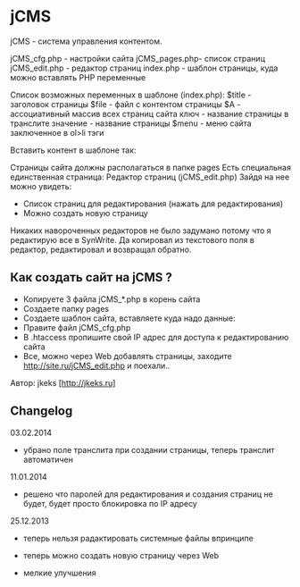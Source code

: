 # jCMS

jCMS - система управления контентом.

jCMS_cfg.php  - настройки сайта
jCMS_pages.php- список страниц
jCMS_edit.php - редактор страниц
index.php     - шаблон страницы, куда можно вставлять PHP переменные

Список возможных переменных в шаблоне (index.php):
$title  - заголовок страницы
$file   - файл с контентом страницы
$A      - ассоциативный массив всех страниц сайта
  ключ      - название страницы в транслите
  значение  - название страницы
$menu   - меню сайта заключенное в ol>li тэги

Вставить контент в шаблоне так:
<?php require_once($file); ?>

Страницы сайта должны располагаться в папке pages
Есть специальная единственная страница: Редактор страниц (jCMS_edit.php)
Зайдя на нее можно увидеть:

* Список страниц для редактирования (нажать для редактирования)
* Можно создать новую страницу


Никаких навороченных редакторов не было задумано потому что я редактирую все в SynWrite. 
Да копировал из текстового поля в редактор, редактировал и возвращал обратно.

## Как создать сайт на jCMS ?
* Копируете 3 файла jCMS_*.php в корень сайта
* Создаете папку pages
* Создаете шаблон сайта, вставляете куда надо данные: <?=$title?> <?=$menu?> <?php require_once($file); ?> 
* Правите файл jCMS_cfg.php
* В .htaccess пропишите свой IP адрес для доступа к редактированию сайта 
* Все, можно через Web добавлять страницы, заходите http://site.ru/jCMS_edit.php и поехали..

Автор: jkeks [http://jkeks.ru]

## Changelog

03.02.2014
- убрано поле транслита при создании страницы, теперь транслит автоматичен

11.01.2014
+ решено что паролей для редактирования и создания страниц не будет, будет просто блокировка по IP адресу

25.12.2013
- теперь нельзя радактировать системные файлы впринципе
+ теперь можно создать новую страницу через Web
* мелкие улучшения

